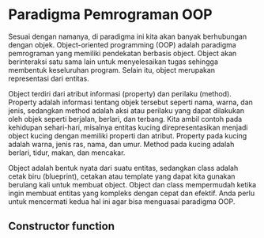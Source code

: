 # Paradigma Pemrograman OOP

Sesuai dengan namanya, di paradigma ini kita akan banyak berhubungan dengan objek. Object-oriented programming (OOP) adalah paradigma pemrograman yang memiliki pendekatan berbasis object. Object akan berinteraksi satu sama lain untuk menyelesaikan tugas sehingga membentuk keseluruhan program. Selain itu, object merupakan representasi dari entitas.

Object terdiri dari atribut informasi (property) dan perilaku (method). Property adalah informasi tentang objek tersebut seperti nama, warna, dan jenis, sedangkan method adalah aksi atau perilaku yang dapat dilakukan oleh objek seperti berjalan, berlari, dan terbang. Kita ambil contoh pada kehidupan sehari-hari, misalnya entitas kucing direpresentasikan menjadi object kucing dengan memiliki properti dan atribut. Property pada kucing adalah warna, jenis ras, nama, dan umur. Method pada kucing adalah berlari, tidur, makan, dan mencakar.

Object adalah bentuk nyata dari suatu entitas, sedangkan class adalah cetak biru (blueprint), cetakan atau template yang dapat kita gunakan berulang kali untuk membuat object. Object dan class mempermudah ketika ingin membuat entitas yang kompleks dengan cepat dan efektif. Anda perlu untuk mencermati kedua hal ini agar bisa menguasai paradigma OOP.

## Constructor function

